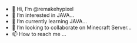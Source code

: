 - 👋 Hi, I’m @remakehypixel
- 👀 I’m interested in JAVA...
- 🌱 I’m currently learning JAVA...
- 💞️ I’m looking to collaborate on Minecraft Server...
- 📫 How to reach me ...

<!---
Discord - Recreating Hypixel For crack#6431
Looking for java plugin coders
--->

